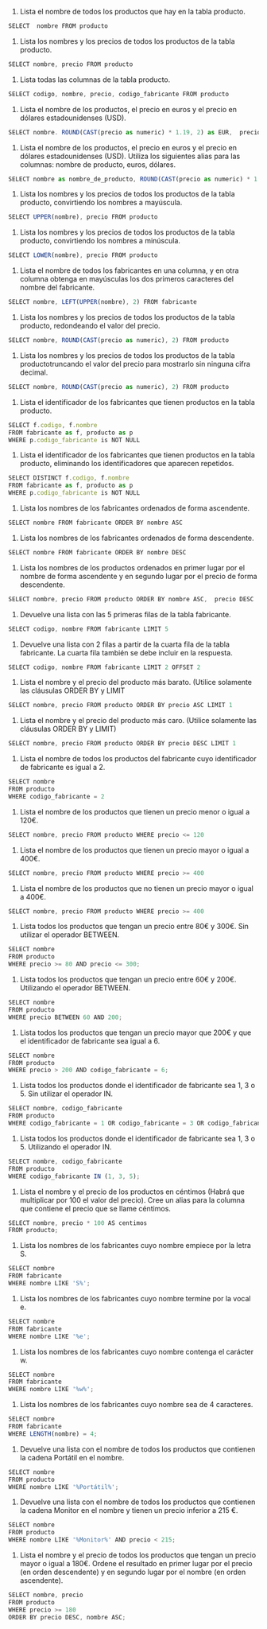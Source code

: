 1. Lista el nombre de todos los productos que hay en la tabla producto.

```jsx
SELECT  nombre FROM producto
```

1. Lista los nombres y los precios de todos los productos de la tabla producto.

```jsx
SELECT nombre, precio FROM producto
```

1. Lista todas las columnas de la tabla producto.

```jsx
SELECT codigo, nombre, precio, codigo_fabricante FROM producto
```

1. Lista el nombre de los productos, el precio en euros y el precio en dólares estadounidenses (USD).

```jsx
SELECT nombre. ROUND(CAST(precio as numeric) * 1.19, 2) as EUR,  precio as USD FROM producto
```

1. Lista el nombre de los productos, el precio en euros y el precio en dólares estadounidenses (USD). Utiliza los siguientes alias para las columnas: nombre de producto, euros, dólares.

```jsx
SELECT nombre as nombre_de_producto, ROUND(CAST(precio as numeric) * 1.19, 2) as euros,  precio as dòlares FROM producto
```

1. Lista los nombres y los precios de todos los productos de la tabla producto, convirtiendo los nombres a mayúscula.

```jsx
SELECT UPPER(nombre), precio FROM producto
```

1. Lista los nombres y los precios de todos los productos de la tabla producto, convirtiendo los nombres a minúscula.

```jsx
SELECT LOWER(nombre), precio FROM producto
```

1. Lista el nombre de todos los fabricantes en una columna, y en otra columna obtenga en mayúsculas los dos primeros caracteres del nombre del fabricante.

```jsx
SELECT nombre, LEFT(UPPER(nombre), 2) FROM fabricante
```

1. Lista los nombres y los precios de todos los productos de la tabla producto, redondeando el valor del precio.

```jsx
SELECT nombre, ROUND(CAST(precio as numeric), 2) FROM producto
```

1. Lista los nombres y los precios de todos los productos de la tabla productotruncando el valor del precio para mostrarlo sin ninguna cifra decimal.

```jsx
SELECT nombre, ROUND(CAST(precio as numeric), 2) FROM producto
```

1. Lista el identificador de los fabricantes que tienen productos en la tabla producto.

```jsx
SELECT f.codigo, f.nombre
FROM fabricante as f, producto as p
WHERE p.codigo_fabricante is NOT NULL
```

1. Lista el identificador de los fabricantes que tienen productos en la tabla producto, eliminando los identificadores que aparecen repetidos.

```jsx
SELECT DISTINCT f.codigo, f.nombre
FROM fabricante as f, producto as p
WHERE p.codigo_fabricante is NOT NULL
```

1. Lista los nombres de los fabricantes ordenados de forma ascendente.

```jsx
SELECT nombre FROM fabricante ORDER BY nombre ASC
```

1. Lista los nombres de los fabricantes ordenados de forma descendente.

```jsx
SELECT nombre FROM fabricante ORDER BY nombre DESC
```

1. Lista los nombres de los productos ordenados en primer lugar por el nombre de forma ascendente y en segundo lugar por el precio de forma descendente.

```jsx
SELECT nombre, precio FROM producto ORDER BY nombre ASC,  precio DESC
```

1. Devuelve una lista con las 5 primeras filas de la tabla fabricante.

```jsx
SELECT codigo, nombre FROM fabricante LIMIT 5
```

1. Devuelve una lista con 2 filas a partir de la cuarta fila de la tabla fabricante. La cuarta fila también se debe incluir en la respuesta.

```jsx
SELECT codigo, nombre FROM fabricante LIMIT 2 OFFSET 2
```

1. Lista el nombre y el precio del producto más barato. (Utilice solamente las cláusulas ORDER BY y LIMIT

```jsx
SELECT nombre, precio FROM producto ORDER BY precio ASC LIMIT 1
```

1. Lista el nombre y el precio del producto más caro. (Utilice solamente las cláusulas ORDER BY y LIMIT)

```jsx
SELECT nombre, precio FROM producto ORDER BY precio DESC LIMIT 1
```

1. Lista el nombre de todos los productos del fabricante cuyo identificador de fabricante es igual a 2.

```jsx
SELECT nombre
FROM producto
WHERE codigo_fabricante = 2
```

1. Lista el nombre de los productos que tienen un precio menor o igual a 120€.

```jsx
SELECT nombre, precio FROM producto WHERE precio <= 120
```

1. Lista el nombre de los productos que tienen un precio mayor o igual a 400€.

```jsx
SELECT nombre, precio FROM producto WHERE precio >= 400
```

1. Lista el nombre de los productos que no tienen un precio mayor o igual a 400€.

```jsx
SELECT nombre, precio FROM producto WHERE precio >= 400
```

1. Lista todos los productos que tengan un precio entre 80€ y 300€. Sin utilizar el operador BETWEEN.

```jsx
SELECT nombre
FROM producto
WHERE precio >= 80 AND precio <= 300;
```

1. Lista todos los productos que tengan un precio entre 60€ y 200€. Utilizando el operador BETWEEN.

```jsx
SELECT nombre
FROM producto
WHERE precio BETWEEN 60 AND 200;
```

1. Lista todos los productos que tengan un precio mayor que 200€ y que el identificador de fabricante sea igual a 6.

```jsx
SELECT nombre
FROM producto
WHERE precio > 200 AND codigo_fabricante = 6;
```

1. Lista todos los productos donde el identificador de fabricante sea 1, 3 o 5. Sin utilizar el operador IN.

```jsx
SELECT nombre, codigo_fabricante
FROM producto
WHERE codigo_fabricante = 1 OR codigo_fabricante = 3 OR codigo_fabricante = 5;
```

1. Lista todos los productos donde el identificador de fabricante sea 1, 3 o 5. Utilizando el operador IN.

```jsx
SELECT nombre, codigo_fabricante
FROM producto
WHERE codigo_fabricante IN (1, 3, 5);
```

1. Lista el nombre y el precio de los productos en céntimos (Habrá que multiplicar por 100 el valor del precio). Cree un alias para la columna que contiene el precio que se llame céntimos.

```jsx
SELECT nombre, precio * 100 AS centimos
FROM producto;
```

1. Lista los nombres de los fabricantes cuyo nombre empiece por la letra S.

```jsx
SELECT nombre
FROM fabricante
WHERE nombre LIKE 'S%';
```

1. Lista los nombres de los fabricantes cuyo nombre termine por la vocal e.

```jsx
SELECT nombre
FROM fabricante
WHERE nombre LIKE '%e';
```

1. Lista los nombres de los fabricantes cuyo nombre contenga el carácter w.

```jsx
SELECT nombre
FROM fabricante
WHERE nombre LIKE '%w%';
```

1. Lista los nombres de los fabricantes cuyo nombre sea de 4 caracteres.

```jsx
SELECT nombre
FROM fabricante
WHERE LENGTH(nombre) = 4;
```

1. Devuelve una lista con el nombre de todos los productos que contienen la cadena Portátil en el nombre.

```jsx
SELECT nombre
FROM producto
WHERE nombre LIKE '%Portátil%';
```

1. Devuelve una lista con el nombre de todos los productos que contienen la cadena Monitor en el nombre y tienen un precio inferior a 215 €.

```jsx
SELECT nombre
FROM producto
WHERE nombre LIKE '%Monitor%' AND precio < 215;
```

1. Lista el nombre y el precio de todos los productos que tengan un precio mayor o igual a 180€. Ordene el resultado en primer lugar por el precio (en orden descendente) y en segundo lugar por el nombre (en orden ascendente).

```jsx
SELECT nombre, precio
FROM producto
WHERE precio >= 180
ORDER BY precio DESC, nombre ASC;
```